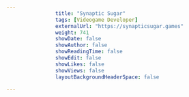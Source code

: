 ```yaml
---
                title: "Synaptic Sugar"
                tags: [Videogame Developer]
                externalUrl: "https://synapticsugar.games"
                weight: 741
                showDate: false
                showAuthor: false
                showReadingTime: false
                showEdit: false
                showLikes: false
                showViews: false
                layoutBackgroundHeaderSpace: false
                
---
```

